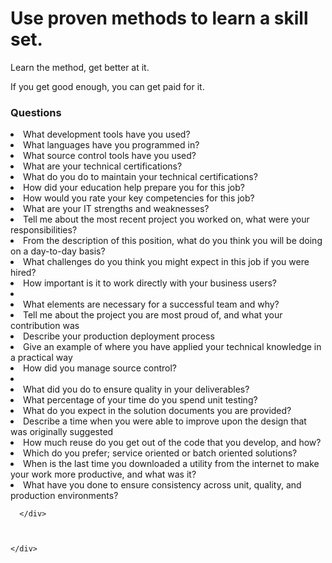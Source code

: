 <!DOCTYPE html>
<html>

<body>

<h1>Use proven methods to learn a skill set.</h1>
<p>Learn the method, get better at it.</p>
<p>If you get good enough, you can get paid for it.</p>
<div class="container">
  <div class="row">
    <div class="col-sm-4">
      <h3>Questions</h3>
      <li>	 What development tools have you used?	</li>
<li>	 What languages have you programmed in?	</li>
<li>	 What source control tools have you used?	</li>
<li>	 What are your technical certifications?	</li>
<li>	 What do you do to maintain your technical certifications?	</li>
<li>	 How did your education help prepare you for this job?	</li>
<li>	 How would you rate your key competencies for this job?	</li>
<li>	 What are your IT strengths and weaknesses?	</li>
<li>	 Tell me about the most recent project you worked on,  what were your responsibilities?	</li>
<li>	 From the description of this position, what do you think you will be doing on a day-to-day basis?	</li>
<li>	 What challenges do you think you might expect in this job if you were hired?	</li>
<li>	 How important is it to work directly with your business users?	</li>
<li>		</li>
<li>	 What elements are necessary for a successful team and why?	</li>
<li>	 Tell me about the project you are most proud of, and what your contribution was	</li>
<li>	 Describe your production deployment process	</li>
<li>	 Give an example of where you have applied your technical knowledge in a practical way	</li>
<li>	 How did you manage source control?	</li>
<li>		</li>
<li>	 What did you do to ensure quality in your deliverables?	</li>
<li>	 What percentage of your time do you spend unit testing?	</li>
<li>	 What do you expect in the solution documents you are provided?	</li>
<li>	 Describe a time when you were able to improve upon the design that was originally suggested	</li>
<li>	 How much reuse do you get out of the code that you develop, and how?	</li>
<li>	 Which do you prefer; service oriented or batch oriented solutions?	</li>
<li>	 When is the last time you downloaded a utility from the internet to make your work more productive, and what was it?	</li>
<li>	 What have you done to ensure consistency across unit, quality, and production environments?	</li>

      </div>

      
     
    </div>
  </div>
</body>
</html>
